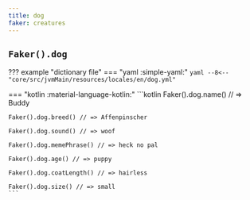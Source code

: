```yaml
---
title: dog
faker: creatures
---
```


## `Faker().dog`

??? example "dictionary file"
    === "yaml :simple-yaml:"
        ```yaml
        --8<-- "core/src/jvmMain/resources/locales/en/dog.yml"
        ```

=== "kotlin :material-language-kotlin:"
    ```kotlin
    Faker().dog.name() // => Buddy

    Faker().dog.breed() // => Affenpinscher

    Faker().dog.sound() // => woof

    Faker().dog.memePhrase() // => heck no pal

    Faker().dog.age() // => puppy

    Faker().dog.coatLength() // => hairless

    Faker().dog.size() // => small
    ```
